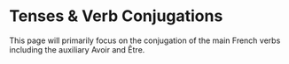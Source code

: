 <h1>Tenses & Verb Conjugations</h1>

<p> This page will primarily focus on the conjugation of the main French verbs including the auxiliary Avoir and Être. </p>

